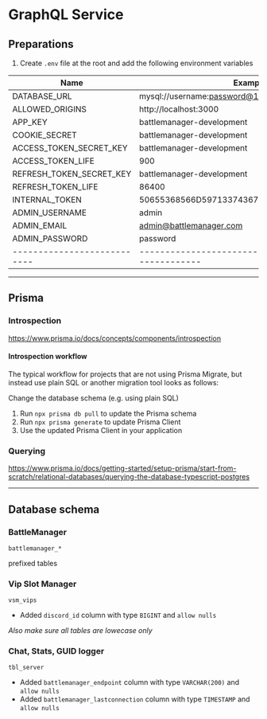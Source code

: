 # GraphQL Service

## Preparations

1. Create `.env` file at the root and add the following environment variables

| Name                      | Example value                                             |
|---------------------------|-----------------------------------------------------------|
| DATABASE_URL              | mysql://username:password@127.0.0.1:3306/battlemanager_db |
| ALLOWED_ORIGINS           | http://localhost:3000                                     |
| APP_KEY                   | battlemanager-development                                 |
| COOKIE_SECRET             | battlemanager-development                                 |
| ACCESS_TOKEN_SECRET_KEY   | battlemanager-development                                 |
| ACCESS_TOKEN_LIFE         | 900                                                       |
| REFRESH_TOKEN_SECRET_KEY  | battlemanager-development                                 |
| REFRESH_TOKEN_LIFE        | 86400                                                     |
| INTERNAL_TOKEN            | 50655368566D597133743677397A2443                          |
| ADMIN_USERNAME            | admin                                                     |
| ADMIN_EMAIL               | admin@battlemanager.com                                   |
| ADMIN_PASSWORD            | password                                                  |
|---------------------------|-----------------------------------------------------------|

<hr>

## Prisma

### Introspection
https://www.prisma.io/docs/concepts/components/introspection

#### Introspection workflow

The typical workflow for projects that are not using Prisma Migrate, but instead use plain SQL or another migration tool looks as follows:

Change the database schema (e.g. using plain SQL)
1. Run `npx prisma db pull` to update the Prisma schema
2. Run `npx prisma generate` to update Prisma Client
3. Use the updated Prisma Client in your application

### Querying

https://www.prisma.io/docs/getting-started/setup-prisma/start-from-scratch/relational-databases/querying-the-database-typescript-postgres

<hr>

## Database schema


### BattleManager
```
battlemanager_*
```

prefixed tables

### Vip Slot Manager

```
vsm_vips
```
- Added `discord_id` column with type `BIGINT` and `allow nulls`

_Also make sure all tables are lowecase only_
### Chat, Stats, GUID logger

```
tbl_server
```

- Added `battlemanager_endpoint` column with type `VARCHAR(200)` and `allow nulls`
- Added `battlemanager_lastconnection` column with type `TIMESTAMP` and `allow nulls`
